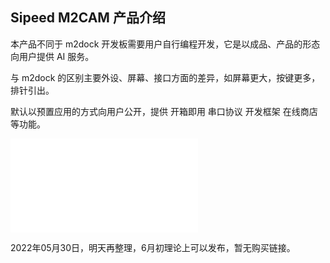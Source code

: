 ## Sipeed M2CAM 产品介绍

本产品不同于 m2dock 开发板需要用户自行编程开发，它是以成品、产品的形态向用户提供 AI 服务。

与 m2dock 的区别主要外设、屏幕、接口方面的差异，如屏幕更大，按键更多，排针引出。

默认以预置应用的方式向用户公开，提供 开箱即用 串口协议 开发框架 在线商店 等功能。

<iframe src="//player.bilibili.com/player.html?aid=727052913&bvid=BV1yS4y1q7sm&cid=733716470&page=1" scrolling="no" border="0" frameborder="no" framespacing="0" allowfullscreen="true"> </iframe>

2022年05月30日，明天再整理，6月初理论上可以发布，暂无购买链接。
